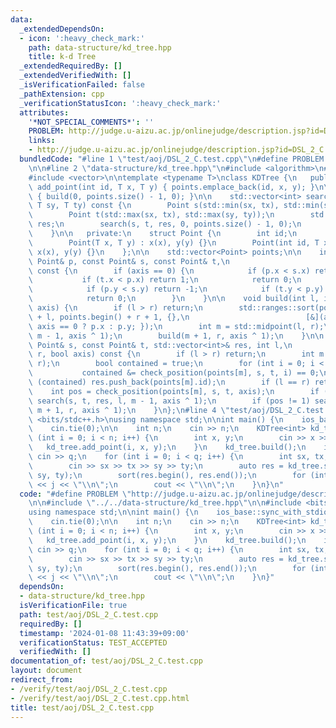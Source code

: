 ```yaml
---
data:
  _extendedDependsOn:
  - icon: ':heavy_check_mark:'
    path: data-structure/kd_tree.hpp
    title: k-d Tree
  _extendedRequiredBy: []
  _extendedVerifiedWith: []
  _isVerificationFailed: false
  _pathExtension: cpp
  _verificationStatusIcon: ':heavy_check_mark:'
  attributes:
    '*NOT_SPECIAL_COMMENTS*': ''
    PROBLEM: http://judge.u-aizu.ac.jp/onlinejudge/description.jsp?id=DSL_2_C
    links:
    - http://judge.u-aizu.ac.jp/onlinejudge/description.jsp?id=DSL_2_C
  bundledCode: "#line 1 \"test/aoj/DSL_2_C.test.cpp\"\n#define PROBLEM \"http://judge.u-aizu.ac.jp/onlinejudge/description.jsp?id=DSL_2_C\"\
    \n\n#line 2 \"data-structure/kd_tree.hpp\"\n#include <algorithm>\n#include <numeric>\n\
    #include <vector>\n\ntemplate <typename T>\nclass KDTree {\n   public:\n    void\
    \ add_point(int id, T x, T y) { points.emplace_back(id, x, y); }\n\n    void build()\
    \ { build(0, points.size() - 1, 0); }\n\n    std::vector<int> search(T sx, T tx,\
    \ T sy, T ty) const {\n        Point s(std::min(sx, tx), std::min(sy, ty));\n\
    \        Point t(std::max(sx, tx), std::max(sy, ty));\n        std::vector<int>\
    \ res;\n        search(s, t, res, 0, points.size() - 1, 0);\n        return res;\n\
    \    }\n\n   private:\n    struct Point {\n        int id;\n        T x, y;\n\
    \        Point(T x, T y) : x(x), y(y) {}\n        Point(int id, T x, T y) : id(id),\
    \ x(x), y(y) {}\n    };\n\n    std::vector<Point> points;\n\n    int check_position(const\
    \ Point& p, const Point& s, const Point& t,\n                       bool axis)\
    \ const {\n        if (axis == 0) {\n            if (p.x < s.x) return -1;\n \
    \           if (t.x < p.x) return 1;\n            return 0;\n        } else {\n\
    \            if (p.y < s.y) return -1;\n            if (t.y < p.y) return 1;\n\
    \            return 0;\n        }\n    }\n\n    void build(int l, int r, bool\
    \ axis) {\n        if (l > r) return;\n        std::ranges::sort(points.begin()\
    \ + l, points.begin() + r + 1, {},\n                          [&](auto& p) { return\
    \ axis == 0 ? p.x : p.y; });\n        int m = std::midpoint(l, r);\n        build(l,\
    \ m - 1, axis ^ 1);\n        build(m + 1, r, axis ^ 1);\n    }\n\n    void search(const\
    \ Point& s, const Point& t, std::vector<int>& res, int l,\n                int\
    \ r, bool axis) const {\n        if (l > r) return;\n        int m = std::midpoint(l,\
    \ r);\n        bool contained = true;\n        for (int i = 0; i < 2; i++)\n \
    \           contained &= check_position(points[m], s, t, i) == 0;\n        if\
    \ (contained) res.push_back(points[m].id);\n        if (l == r) return;\n    \
    \    int pos = check_position(points[m], s, t, axis);\n        if (pos != -1)\
    \ search(s, t, res, l, m - 1, axis ^ 1);\n        if (pos != 1) search(s, t, res,\
    \ m + 1, r, axis ^ 1);\n    }\n};\n#line 4 \"test/aoj/DSL_2_C.test.cpp\"\n\n#include\
    \ <bits/stdc++.h>\nusing namespace std;\n\nint main() {\n    ios_base::sync_with_stdio(false);\n\
    \    cin.tie(0);\n\n    int n;\n    cin >> n;\n    KDTree<int> kd_tree;\n    for\
    \ (int i = 0; i < n; i++) {\n        int x, y;\n        cin >> x >> y;\n     \
    \   kd_tree.add_point(i, x, y);\n    }\n    kd_tree.build();\n    int q;\n   \
    \ cin >> q;\n    for (int i = 0; i < q; i++) {\n        int sx, tx, sy, ty;\n\
    \        cin >> sx >> tx >> sy >> ty;\n        auto res = kd_tree.search(sx, tx,\
    \ sy, ty);\n        sort(res.begin(), res.end());\n        for (int j : res) cout\
    \ << j << \"\\n\";\n        cout << \"\\n\";\n    }\n}\n"
  code: "#define PROBLEM \"http://judge.u-aizu.ac.jp/onlinejudge/description.jsp?id=DSL_2_C\"\
    \n\n#include \"../../data-structure/kd_tree.hpp\"\n\n#include <bits/stdc++.h>\n\
    using namespace std;\n\nint main() {\n    ios_base::sync_with_stdio(false);\n\
    \    cin.tie(0);\n\n    int n;\n    cin >> n;\n    KDTree<int> kd_tree;\n    for\
    \ (int i = 0; i < n; i++) {\n        int x, y;\n        cin >> x >> y;\n     \
    \   kd_tree.add_point(i, x, y);\n    }\n    kd_tree.build();\n    int q;\n   \
    \ cin >> q;\n    for (int i = 0; i < q; i++) {\n        int sx, tx, sy, ty;\n\
    \        cin >> sx >> tx >> sy >> ty;\n        auto res = kd_tree.search(sx, tx,\
    \ sy, ty);\n        sort(res.begin(), res.end());\n        for (int j : res) cout\
    \ << j << \"\\n\";\n        cout << \"\\n\";\n    }\n}"
  dependsOn:
  - data-structure/kd_tree.hpp
  isVerificationFile: true
  path: test/aoj/DSL_2_C.test.cpp
  requiredBy: []
  timestamp: '2024-01-08 11:43:39+09:00'
  verificationStatus: TEST_ACCEPTED
  verifiedWith: []
documentation_of: test/aoj/DSL_2_C.test.cpp
layout: document
redirect_from:
- /verify/test/aoj/DSL_2_C.test.cpp
- /verify/test/aoj/DSL_2_C.test.cpp.html
title: test/aoj/DSL_2_C.test.cpp
---
```

